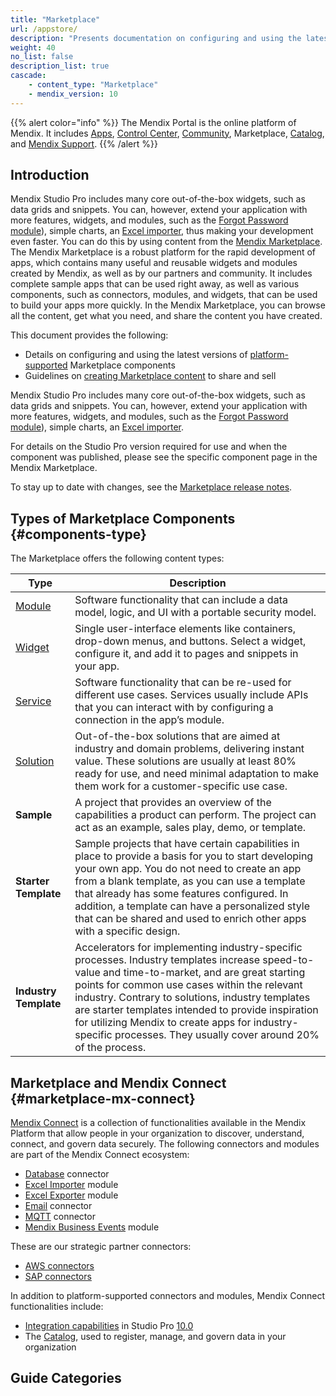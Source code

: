 ```yaml
---
title: "Marketplace"
url: /appstore/
description: "Presents documentation on configuring and using the latest versions of platform-supported components."
weight: 40
no_list: false 
description_list: true 
cascade:
    - content_type: "Marketplace"
    - mendix_version: 10
---
```


{{% alert color="info" %}}
The Mendix Portal is the online platform of Mendix. It includes [Apps](/developerportal/), [Control Center](/control-center/), [Community](/community-tools/), Marketplace, [Catalog](/catalog/), and [Mendix Support](/support/).
{{% /alert %}}

## Introduction

Mendix Studio Pro includes many core out-of-the-box widgets, such as data grids and snippets. You can, however, extend your application with more features, widgets, and modules, such as the [Forgot Password module](https://marketplace.mendix.com/link/component/1296/)), simple charts, an [Excel importer](https://marketplace.mendix.com/link/component/1296/), thus making your development even faster. You can do this by using content from the [Mendix Marketplace](https://marketplace.mendix.com/). The Mendix Marketplace is a robust platform for the rapid development of apps, which contains many useful and reusable widgets and modules created by Mendix, as well as by our partners and community. It includes complete sample apps that can be used right away, as well as various components, such as connectors, modules, and widgets, that can be used to build your apps more quickly. In the Mendix Marketplace, you can browse all the content, get what you need, and share the content you have created.

This document provides the following:

* Details on configuring and using the latest versions of [platform-supported](/appstore/marketplace-content-support/#category) Marketplace components
* Guidelines on [creating Marketplace content](/appstore/creating-content/) to share and sell

Mendix Studio Pro includes many core out-of-the-box widgets, such as data grids and snippets. You can, however, extend your application with more features, widgets, and modules, such as the [Forgot Password module](https://marketplace.mendix.com/link/component/1296/)), simple charts, an [Excel importer](https://marketplace.mendix.com/link/component/1296/). 

For details on the Studio Pro version required for use and when the component was published, please see the specific component page in the Mendix Marketplace.  

To stay up to date with changes, see the [Marketplace release notes](/releasenotes/marketplace/).

## Types of Marketplace Components {#components-type}

The Marketplace offers the following content types: 

| Type                              | Description                                                  |
| --------------------------------- | ------------------------------------------------------------ |
| [Module](/appstore/modules/)      | Software functionality that can include a data model, logic, and UI with a portable security model. |
| [Widget](/appstore/widgets/)      | Single user-interface elements like containers, drop-down menus, and buttons. Select a widget, configure it, and add it to pages and snippets in your app. |
| [Service](/appstore/services/)                       | Software functionality that can be re-used for different use cases. Services usually include APIs that you can interact with by configuring a connection in the app’s module. |
| [Solution](/appstore/creating-content/sol-solutions-guide/) | Out-of-the-box solutions that are aimed at industry and domain problems, delivering instant value. These solutions are usually at least 80% ready for use, and need minimal adaptation to make them work for a customer-specific use case. |
| **Sample**                        | A project that provides an overview of the capabilities a product can perform. The project can act as an example, sales play, demo, or template. |
| **Starter Template**              | Sample projects that have certain capabilities in place to provide a basis for you to start developing your own app. You do not need to create an app from a blank template, as you can use a template that already has some features configured. In addition, a template can have a personalized style that can be shared and used to enrich other apps with a specific design. |
| **Industry Template**             | Accelerators for implementing industry-specific processes. Industry templates increase speed-to-value and time-to-market, and are great starting points for common use cases within the relevant industry. Contrary to solutions, industry templates are starter templates intended to provide inspiration for utilizing Mendix to create apps for industry-specific processes. They usually cover around 20% of the process. |

## Marketplace and Mendix Connect {#marketplace-mx-connect}

[Mendix Connect](https://www.mendix.com/data-hub/) is a collection of functionalities available in the Mendix Platform that allow people in your organization to discover, understand, connect, and govern data securely. The following connectors and modules are part of the Mendix Connect ecosystem:

* [Database](/appstore/modules/database-connector/) connector
* [Excel Importer](/appstore/modules/excel-importer/) module
* [Excel Exporter](/appstore/modules/excel-exporter/) module
* [Email](/appstore/modules/email-connector/) connector
* [MQTT](/appstore/modules/mqtt/) connector
* [Mendix Business Events](/appstore/services/business-events/) module

These are our strategic partner connectors:

* [AWS connectors](/appstore/aws-modules/)
* [SAP connectors](/partners/sap/)

In addition to platform-supported connectors and modules, Mendix Connect functionalities include:

* [Integration capabilities](/refguide/integration/#integration-mx-connect) in Studio Pro [10.0](/releasenotes/studio-pro/10.0/)
* The [Catalog](/catalog/#catalog-mx-connect), used to register, manage, and govern data in your organization

## Guide Categories
